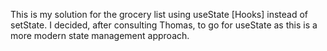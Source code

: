 This is my solution for the grocery list using useState [Hooks]  instead of setState.
I decided, after consulting Thomas, to go for useState as this is a more modern state management approach.
